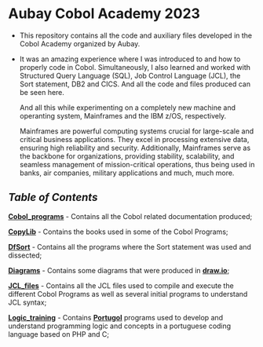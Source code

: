 # Aubay Cobol Academy 2023

 - This repository contains all the code and auxiliary files developed in the Cobol Academy organized by Aubay.

 - It was an amazing experience where I was introduced to and how to properly code in Cobol. Simultaneously, I also learned and worked with Structured Query Language (SQL), Job Control Language (JCL), the Sort statement, DB2 and CICS. And all the code and files produced can be seen here.

    And all this while experimenting on a completely new machine and operanting system, Mainframes and the IBM z/OS, respectively.

    Mainframes are powerful computing systems crucial for large-scale and critical business applications. They excel in processing extensive data, ensuring high reliability and security. Additionally, Mainframes serve as the backbone for organizations, providing stability, scalability, and seamless management of mission-critical operations, thus being used in banks, air companies, military applications and much, much more.

## *Table of Contents*

[**Cobol_programs**](https://github.com/tmoutinh/Cobol_academy/tree/main/Cobol_programs) - Contains all the Cobol related documentation produced;

[**CopyLib**](https://github.com/tmoutinh/Cobol_academy/tree/main/CopyLib) - Contains the books used in some of the Cobol Programs;

 [**DfSort**](https://github.com/tmoutinh/Cobol_academy/tree/main/DfSort) - Contains all the programs where the Sort statement was used and dissected;

 [**Diagrams**](https://github.com/tmoutinh/Cobol_academy/tree/main/Diagrams) - Contains some diagrams that were produced in [**draw.io**](https://app.diagrams.net/);

 [**JCL_files**](https://github.com/tmoutinh/Cobol_academy/tree/main/JCL_files) - Contains all the JCL files used to compile and execute the different Cobol Programs as well as several initial programs to understand JCL syntax;

 [**Logic_training**](https://github.com/tmoutinh/Cobol_academy/tree/main/Logic_training) - Contains [**Portugol**](https://dgadelha.github.io/Portugol-Webstudio/) programs used to develop and understand programming logic and concepts in a portuguese coding language based on PHP and C;
